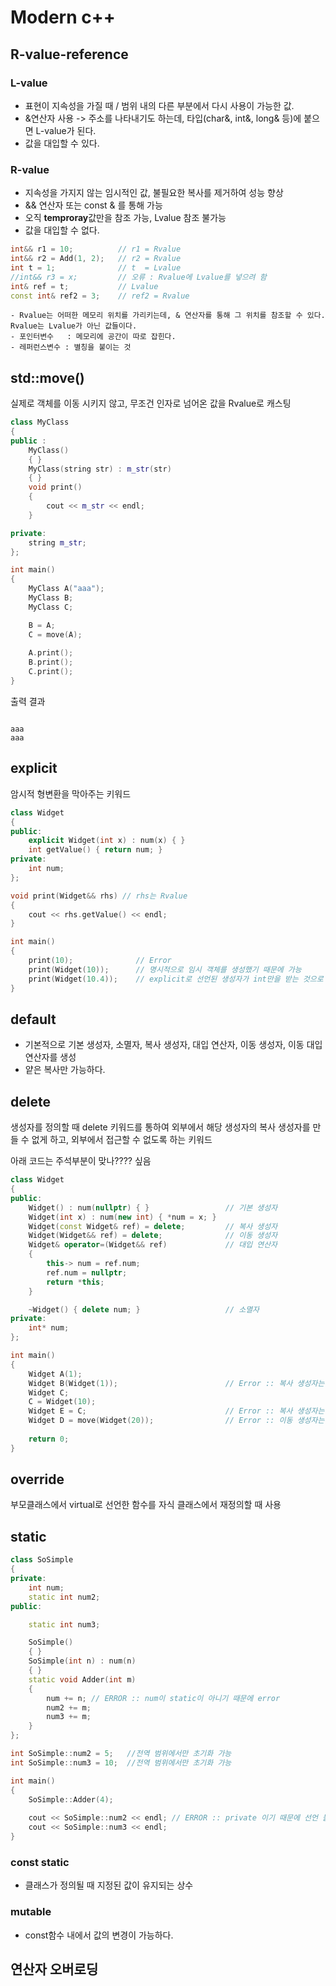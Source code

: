 # Modern c++

## R-value-reference
### L-value 
- 표현이 지속성을 가질 때 / 범위 내의 다른 부분에서 다시 사용이 가능한 값.
- &연산자 사용 -> 주소를 나타내기도 하는데, 타입(char&, int&, long& 등)에 붙으면 L-value가 된다. 
- 값을 대입할 수 있다.


### R-value 
- 지속성을 가지지 않는 임시적인 값, 불필요한 복사를 제거하여 성능 향상
- && 연산자 또는 const & 를 통해 가능
- 오직 **temproray**값만을 참조 가능, Lvalue 참조 불가능
- 값을 대입할 수 없다. 

```cpp
int&& r1 = 10;			// r1 = Rvalue
int&& r2 = Add(1, 2);	// r2 = Rvalue
int t = 1;				// t  = Lvalue
//int&& r3 = x;			// 오류 : Rvalue에 Lvalue를 넣으려 함
int& ref = t;			// Lvalue
const int& ref2 = 3;	// ref2 = Rvalue
```
    - Rvalue는 어떠한 메모리 위치를 가리키는데, & 연산자를 통해 그 위치를 참조할 수 있다. Rvalue는 Lvalue가 아닌 값들이다.
    - 포인터변수   : 메모리에 공간이 따로 잡힌다.
    - 레퍼런스변수 : 별칭을 붙이는 것 


## std::move()
실제로 객체를 이동 시키지 않고, 무조건 인자로 넘어온 값을 Rvalue로 캐스팅 

```cpp
class MyClass
{
public :
	MyClass()
	{ }
	MyClass(string str) : m_str(str) 
	{ }
	void print()
	{
		cout << m_str << endl;
	}

private:
	string m_str;
};

int main()
{
	MyClass A("aaa");
	MyClass B;
	MyClass C;

	B = A;
	C = move(A);
	
	A.print();
	B.print();
	C.print();
}
```
출력 결과
```

aaa
aaa
```

## explicit 
암시적 형변환을 막아주는 키워드
```cpp
class Widget
{
public:
	explicit Widget(int x) : num(x) { }
	int getValue() { return num; }
private:
	int num;
};

void print(Widget&& rhs) // rhs는 Rvalue 
{
	cout << rhs.getValue() << endl;
}

int main()
{
	print(10);				// Error
	print(Widget(10));		// 명시적으로 임시 객체를 생성했기 때문에 가능
	print(Widget(10.4));	// explicit로 선언된 생성자가 int만을 받는 것으로 제한했기 때문에 print해도 10으로 나온다
}
```
## default
- 기본적으로 기본 생성자, 소멸자, 복사 생성자, 대입 연산자, 이동 생성자, 이동 대입연산자를 생성
- 얕은 복사만 가능하다.

## delete
생성자를 정의할 때 delete 키워드를 통하여 외부에서 해당 생성자의 복사 생성자를 만들 수 없게 하고, 외부에서 접근할 수 없도록 하는 키워드

아래 코드는 주석부분이 맞나???? 싶음
```cpp
class Widget
{
public:
	Widget() : num(nullptr) { }					// 기본 생성자
	Widget(int x) : num(new int) { *num = x; }	
	Widget(const Widget& ref) = delete;			// 복사 생성자
	Widget(Widget&& ref) = delete;				// 이동 생성자
	Widget& operator=(Widget&& ref)				// 대입 연산자
	{
		this-> num = ref.num;
		ref.num = nullptr;
		return *this;
	}

	~Widget() { delete num; }					// 소멸자
private:
	int* num;
};

int main()
{
	Widget A(1);
	Widget B(Widget(1));						// Error :: 복사 생성자는 삭제되었음
	Widget C;
	C = Widget(10);				
	Widget E = C;				 				// Error :: 복사 생성자는 삭제되었음
	Widget D = move(Widget(20)); 				// Error :: 이동 생성자는 삭제되었음
	
	return 0;
}
```

## override
부모클래스에서 virtual로 선언한 함수를 자식 클래스에서 재정의할 때 사용

## static 


```cpp
class SoSimple
{
private:
	int num;
	static int num2;
public:

	static int num3;

	SoSimple()
	{ }
	SoSimple(int n) : num(n)
	{ }
	static void Adder(int m)
	{
		num += n; // ERROR :: num이 static이 아니기 때문에 error
		num2 += m;
		num3 += m;        
	}
};

int SoSimple::num2 = 5;	  //전역 범위에서만 초기화 가능
int SoSimple::num3 = 10;  //전역 범위에서만 초기화 가능

int main()
{
    SoSimple::Adder(4);
    
	cout << SoSimple::num2 << endl;	// ERROR :: private 이기 때문에 선언 불가능
	cout << SoSimple::num3 << endl;	
}
```

### const static 
- 클래스가 정의될 때 지정된 값이 유지되는 상수 

### mutable
- const함수 내에서 값의 변경이 가능하다. 


## 연산자 오버로딩


















